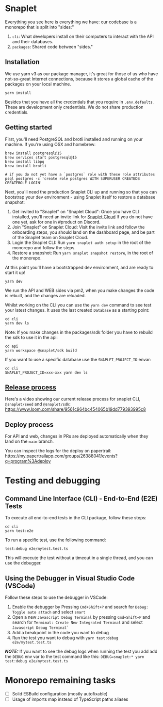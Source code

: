# Snaplet

Everything you see here is everything we have: our codebase is a monorepo that is
split into "sides:"

1. `cli`: What developers install on their computers to interact with the API and their databases.
2. `packages`: Shared code between "sides."

## Installation

We use yarn v3 as our package manager, it's great for those of us who have not-so-great Internet connections, because it stores a global cache of the packages on your local machine.

```terminal
yarn install
```

Besides that you have all the credentials that you require in `.env.defaults`. These are development only credentials. We do not share production credentials.

## Getting started

First, you'll need PostgreSQL and brotli installed and running on your machine. If you're using OSX and homebrew:

```terminal
brew install postgresql@15
brew services start postgresql@15
brew install libpq
brew install brotli

# if you do not yet have a `postgres` role with these role attributes
psql postgres -c 'create role postgres WITH SUPERUSER CREATEDB CREATEROLE LOGIN'
```

Next, you'll need the production Snaplet CLI up and running so that you can bootstrap your dev environment - using Snaplet itself to restore a database snapshot:

1. Get invited to "Snaplet" on "Snaplet Cloud": Once you have CLI installed, you'll need an invite link for [Snaplet Cloud](app.snaplet.dev) If you do not have one yet, ask for one in #product on Discord.
2. Join "Snaplet" on Snaplet Cloud: Visit the invite link and follow the onboarding steps, you should land on the dashboard page, and be part of the Snaplet team on Snaplet Cloud.
3. Login the Snaplet CLI: Run `yarn snaplet auth setup` in the root of the monorepo and follow the steps.
4. Restore a snapshot: Run `yarn snaplet snapshot restore`, in the root of the monorepo.

At this point you'll have a bootstrapped dev environment, and are ready to start it up!

```terminal
yarn dev
```

We run the API and WEB sides via pm2, when you make changes the code is rebuilt, and the changes are reloaded.

Whilst working on the CLI you can use the `yarn dev` command to see test your latest changes. It uses the last created `Database` as a starting point:

```terminal
cd cli
yarn dev ls
```

Note: If you make changes in the packages/sdk folder you have to rebuild the sdk to use it in the api:

```
cd api
yarn workspace @snaplet/sdk build
```

If you want to use a specific database use the `SNAPLET_PROJECT_ID` envar:

```
cd cli
SNAPLET_PROJECT_ID=xxx-xxx yarn dev ls
```

## [Release process](https://www.loom.com/share/9561c964bc454065b19dd779393995c8)

Here's a video showing our current release process for snaplet CLI, `@snaplet/seed` and `@snaplet/sdk`: https://www.loom.com/share/9561c964bc454065b19dd779393995c8

## Deploy process
For API and web, changes in PRs are deployed automatically when they land on the `main` branch.

You can inspect the logs for the deploy on papertrail: https://my.papertrailapp.com/groups/26388041/events?q=program%3Adeploy

# Testing and debugging

## Command Line Interface (CLI) - End-to-End (E2E) Tests

To execute all end-to-end tests in the CLI package, follow these steps:
```
cd cli
yarn test:e2e
```
To run a specific test, use the following command:
```
test:debug e2e/mytest.test.ts
```
This will execute the test without a timeout in a single thread, and you can use the debugger.

## Using the Debugger in Visual Studio Code (VSCode)
Follow these steps to use the debugger in VSCode:

1. Enable the debugger by Pressing `Cmd+Shift+P` and search for `Debug: Toggle auto attach` and select `smart`
2. Open a new `Javascript Debug Terminal` by pressing `Cmd+Shift+P` and search for `Terminal: Create New Integrated Terminal` and select `Javascript Debug Terminal`'
3. Add a breakpoint in the code you want to debug
4. Run the test you want to debug with `yarn test:debug e2e/mytest.test.ts`

**_NOTE:_** If you want to see the debug logs when running the test you add add the `DEBUG` env var to the test command like this: `DEBUG=snaplet:* yarn test:debug e2e/mytest.test.ts`

# Monorepo remaining tasks
- [ ] Solid ESBuild configuration (mostly autofixable)
- [ ] Usage of imports map instead of TypeScript paths aliases
